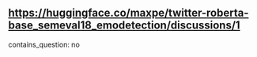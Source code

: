 ## https://huggingface.co/maxpe/twitter-roberta-base_semeval18_emodetection/discussions/1

contains_question: no